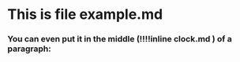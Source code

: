 # This is file example.md

### You can even put it in the middle **(!!!!inline clock.md )** of a paragraph:
